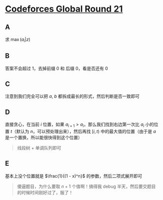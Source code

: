 # [Codeforces Global Round 21](https://codeforces.com/contest/1696)

## A

求 $\max(a_i | z)$

## B

答案不会超过 1，去掉前缀 0 和 后缀 0，看是否还有 0

## C

注意到我们完全可以把 $a$, $b$ 都拆成最长的形式，然后判断是否一致即可

## D

直接贪心，在当前 $i$ 位置，如果 $a_{i + 1} > a_i$，那么我们找到右边第一次比 $a_i$ 小的位置 $t$（默认为 $n$，可以预处理出来），然后再找 $[i, t)$ 中的最大值的位置（由于是 $a$ 是一个置换，所以能很快得到这个位置）

> 线段树 + 单调队列即可

## E

基本上没个位置就是 $\frac{1}{(1 - x)^n}$ 的参数，然后二项式展开即可

> 傻逼题目，为什么要取 $n + 1$ 个值啊！搞得我 debug 半天，然后要交题目的时候时间刚好过了，服了！
